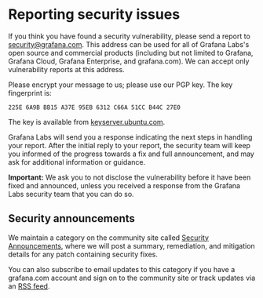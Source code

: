 # Reporting security issues

If you think you have found a security vulnerability, please send a report to [security@grafana.com](mailto:security@grafana.com). This address can be used for all of Grafana Labs's open source and commercial products (including but not limited to Grafana, Grafana Cloud, Grafana Enterprise, and grafana.com). We can accept only vulnerability reports at this address.

Please encrypt your message to us; please use our PGP key. The key fingerprint is:

```
225E 6A9B BB15 A37E 95EB 6312 C66A 51CC B44C 27E0
```

The key is available from [keyserver.ubuntu.com](https://keyserver.ubuntu.com/pks/lookup?search=0x225E6A9BBB15A37E95EB6312C66A51CCB44C27E0&fingerprint=on&op=index).

Grafana Labs will send you a response indicating the next steps in handling your report. After the initial reply to your report, the security team will keep you informed of the progress towards a fix and full announcement, and may ask for additional information or guidance.

**Important:** We ask you to not disclose the vulnerability before it have been fixed and announced, unless you received a response from the Grafana Labs security team that you can do so.

## Security announcements

We maintain a category on the community site called [Security Announcements](https://community.grafana.com/c/support/security-announcements),
where we will post a summary, remediation, and mitigation details for any patch containing security fixes.

You can also subscribe to email updates to this category if you have a grafana.com account and sign on to the community site or track updates via an [RSS feed](https://community.grafana.com/c/support/security-announcements.rss).
